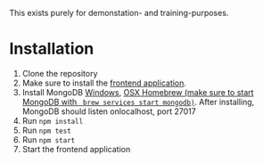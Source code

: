 This exists purely for demonstation- and training-purposes.

# Installation

1. Clone the repository
2. Make sure to install the [frontend application](https://github.com/danielkhan/react-adressbook).
3. Install MongoDB [Windows](https://docs.mongodb.com/manual/tutorial/install-mongodb-on-windows/), [OSX Homebrew (make sure to start MongoDB with ` brew services start mongodb)`](https://docs.mongodbcom/manual/tutorial/install-mongodb-on-os-x/#install-mongodb-community-edition-with-homebrew). After installing, MongoDB should listen onlocalhost,  port 27017
4. Run `npm install`
5. Run `npm test`
6. Run `npm start`
7. Start the frontend application